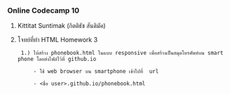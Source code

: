 ### Online Codecamp 10
    
1. Kittitat Suntimak (กิตติธัช สันติมัค)
2. โจทย์ที่ทำ HTML Homework 3

        1.) ให้สร้าง phonebook.html ในแบบ responsive เพื่อสร้างเป็นสมุดโทรศัพท์บน smart phone โดยส่งไฟล์ไว้ที่ github.io

            - ใช้ web browser บน smartphone เข้าไปที่  url

            - <ชื่อ user>.github.io/phonebook.html
